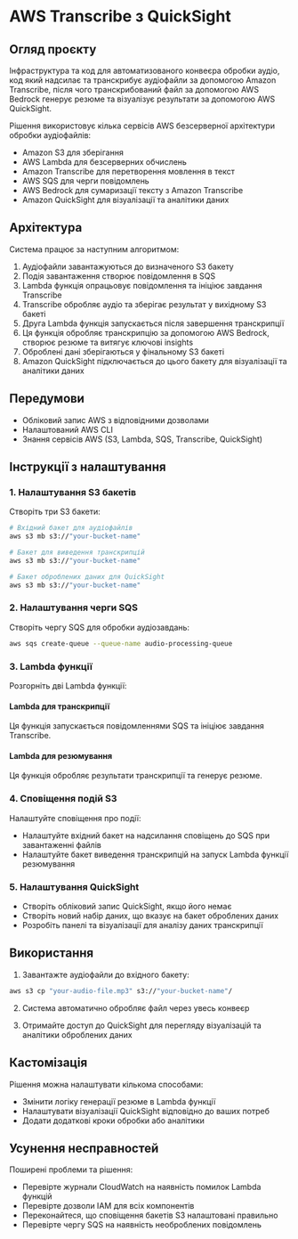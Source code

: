 # AWS Transcribe з QuickSight

## Огляд проєкту
Інфраструктура та код для автоматизованого конвеєра обробки аудіо, код який надсилає та транскрибує аудіофайли за допомогою Amazon Transcribe, після чого транскрибований файл за допомогою AWS Bedrock генерує резюме та візуалізує результати за допомогою AWS QuickSight.

Рішення використовує кілька сервісів AWS безсерверної архітектури обробки аудіофайлів:
- Amazon S3 для зберігання
- AWS Lambda для безсерверних обчислень
- Amazon Transcribe для перетворення мовлення в текст
- AWS SQS для черги повідомлень
- AWS Bedrock для сумаризації тексту з Amazon Transcribe
- Amazon QuickSight для візуалізації та аналітики даних

## Архітектура

Система працює за наступним алгоритмом:

1. Аудіофайли завантажуються до визначеного S3 бакету
2. Подія завантаження створює повідомлення в SQS
3. Lambda функція опрацьовує повідомлення та ініціює завдання Transcribe
4. Transcribe обробляє аудіо та зберігає результат у вихідному S3 бакеті
5. Друга Lambda функція запускається після завершення транскрипції
6. Ця функція обробляє транскрипцію за допомогою AWS Bedrock, створює резюме та витягує ключові insights
7. Оброблені дані зберігаються у фінальному S3 бакеті
8. Amazon QuickSight підключається до цього бакету для візуалізації та аналітики даних

## Передумови

- Обліковий запис AWS з відповідними дозволами
- Налаштований AWS CLI
- Знання сервісів AWS (S3, Lambda, SQS, Transcribe, QuickSight)

## Інструкції з налаштування

### 1. Налаштування S3 бакетів

Створіть три S3 бакети:
```bash
# Вхідний бакет для аудіофайлів
aws s3 mb s3://"your-bucket-name"

# Бакет для виведення транскрипцій
aws s3 mb s3://"your-bucket-name"

# Бакет оброблених даних для QuickSight
aws s3 mb s3://"your-bucket-name"
```

### 2. Налаштування черги SQS

Створіть чергу SQS для обробки аудіозавдань:
```bash
aws sqs create-queue --queue-name audio-processing-queue
```

### 3. Lambda функції

Розгорніть дві Lambda функції:

#### Lambda для транскрипції
Ця функція запускається повідомленнями SQS та ініціює завдання Transcribe.

#### Lambda для резюмування
Ця функція обробляє результати транскрипції та генерує резюме.

### 4. Сповіщення подій S3

Налаштуйте сповіщення про події:
- Налаштуйте вхідний бакет на надсилання сповіщень до SQS при завантаженні файлів
- Налаштуйте бакет виведення транскрипцій на запуск Lambda функції резюмування

### 5. Налаштування QuickSight

- Створіть обліковий запис QuickSight, якщо його немає
- Створіть новий набір даних, що вказує на бакет оброблених даних
- Розробіть панелі та візуалізації для аналізу даних транскрипції

## Використання

1. Завантажте аудіофайли до вхідного бакету:
```bash
aws s3 cp "your-audio-file.mp3" s3://"your-bucket-name"/
```

2. Система автоматично обробляє файл через увесь конвеєр

3. Отримайте доступ до QuickSight для перегляду візуалізацій та аналітики оброблених даних

## Кастомізація

Рішення можна налаштувати кількома способами:
- Змінити логіку генерації резюме в Lambda функції
- Налаштувати візуалізації QuickSight відповідно до ваших потреб
- Додати додаткові кроки обробки або аналітики

## Усунення несправностей

Поширені проблеми та рішення:
- Перевірте журнали CloudWatch на наявність помилок Lambda функцій
- Перевірте дозволи IAM для всіх компонентів
- Переконайтеся, що сповіщення бакетів S3 налаштовані правильно
- Перевірте чергу SQS на наявність необроблених повідомлень

